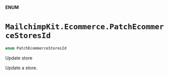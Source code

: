**ENUM**

# `MailchimpKit.Ecommerce.PatchEcommerceStoresId`

```swift
enum PatchEcommerceStoresId
```

Update store

Update a store.
